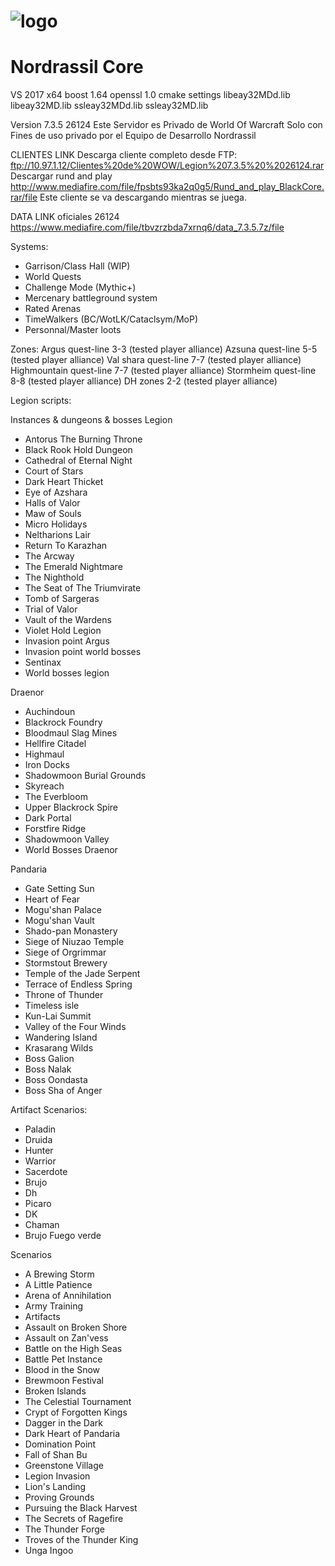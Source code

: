 # ![logo](http://nordrassil.cubava.cu/files/2020/02/icono-Nordrassil-Gold.png)
# Nordrassil Core 
VS 2017 x64
boost 1.64
openssl 1.0
cmake settings libeay32MDd.lib libeay32MD.lib  ssleay32MDd.lib ssleay32MD.lib

Version 7.3.5 26124
Este Servidor es Privado de World Of Warcraft Solo con Fines de uso privado por el Equipo de Desarrollo Nordrassil 

CLIENTES LINK
Descarga cliente completo desde FTP: ftp://10.97.1.12/Clientes%20de%20WOW/Legion%207.3.5%20%2026124.rar
Descargar rund and play http://www.mediafire.com/file/fpsbts93ka2q0g5/Rund_and_play_BlackCore.rar/file
Este cliente se va descargando mientras se juega.

DATA LINK oficiales 26124
https://www.mediafire.com/file/tbvzrzbda7xrnq6/data_7.3.5.7z/file

Systems:
- Garrison/Class Hall (WIP)
- World Quests
- Challenge Mode (Mythic+)
- Mercenary battleground system
- Rated Arenas
- TimeWalkers (BC/WotLK/Cataclsym/MoP)
- Personnal/Master loots


Zones:
Argus quest-line 3-3 (tested player alliance)
Azsuna quest-line 5-5 (tested player alliance)
Val shara quest-line 7-7 (tested player alliance)
Highmountain quest-line 7-7 (tested player alliance)
Stormheim quest-line 8-8 (tested player alliance)
DH zones 2-2 (tested player alliance)

Legion scripts:

Instances & dungeons & bosses
Legion
- Antorus The Burning Throne
- Black Rook Hold Dungeon
- Cathedral of Eternal Night
- Court of Stars
- Dark Heart Thicket
- Eye of Azshara
- Halls of Valor
- Maw of Souls
- Micro Holidays
- Neltharions Lair
- Return To Karazhan
- The Arcway
- The Emerald Nightmare
- The Nighthold
- The Seat of The Triumvirate
- Tomb of Sargeras
- Trial of Valor
- Vault of the Wardens
- Violet Hold Legion
- Invasion point Argus
- Invasion point world bosses
- Sentinax
- World bosses legion

Draenor
- Auchindoun
- Blackrock Foundry
- Bloodmaul Slag Mines
- Hellfire Citadel
- Highmaul
- Iron Docks
- Shadowmoon Burial Grounds
- Skyreach
- The Everbloom
- Upper Blackrock Spire
- Dark Portal
- Forstfire Ridge
- Shadowmoon Valley
- World Bosses Draenor

Pandaria
- Gate Setting Sun
- Heart of Fear
- Mogu'shan Palace
- Mogu'shan Vault
- Shado-pan Monastery
- Siege of Niuzao Temple
- Siege of Orgrimmar
- Stormstout Brewery
- Temple of the Jade Serpent
- Terrace of Endless Spring
- Throne of Thunder
- Timeless isle
- Kun-Lai Summit
- Valley of the Four Winds
- Wandering Island
- Krasarang Wilds
- Boss Galion
- Boss Nalak
- Boss Oondasta
- Boss Sha of Anger

Artifact Scenarios:
- Paladin
- Druida
- Hunter
- Warrior
- Sacerdote 
- Brujo
- Dh
- Picaro
- DK
- Chaman 
- Brujo Fuego verde

Scenarios
- A Brewing Storm
- A Little Patience
- Arena of Annihilation
- Army Training
- Artifacts
- Assault on Broken Shore
- Assault on Zan'vess
- Battle on the High Seas
- Battle Pet Instance
- Blood in the Snow
- Brewmoon Festival
- Broken Islands
- The Celestial Tournament
- Crypt of Forgotten Kings
- Dagger in the Dark
- Dark Heart of Pandaria
- Domination Point
- Fall of Shan Bu
- Greenstone Village
- Legion Invasion
- Lion's Landing
- Proving Grounds
- Pursuing the Black Harvest
- The Secrets of Ragefire
- The Thunder Forge
- Troves of the Thunder King
- Unga Ingoo
